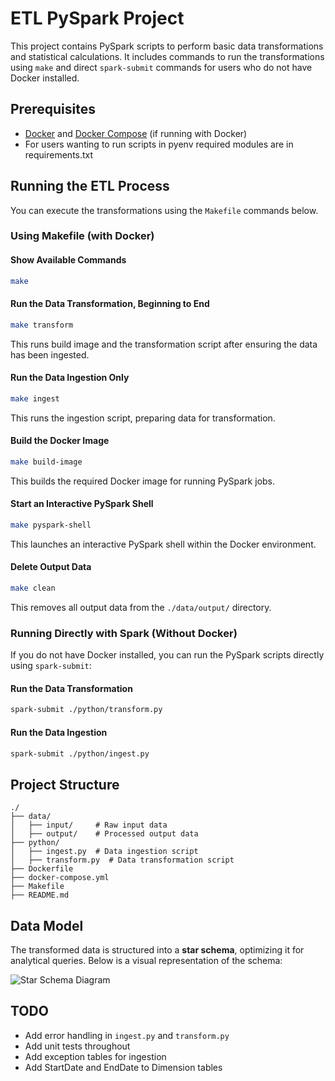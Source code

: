 # ETL PySpark Project

This project contains PySpark scripts to perform basic data transformations and statistical calculations. It includes commands to run the transformations using `make` and direct `spark-submit` commands for users who do not have Docker installed.

## Prerequisites

- [Docker](https://www.docker.com/) and [Docker Compose](https://docs.docker.com/compose/) (if running with Docker)
- For users wanting to run scripts in pyenv required modules are in requirements.txt

## Running the ETL Process

You can execute the transformations using the `Makefile` commands below.

### Using Makefile (with Docker)

#### Show Available Commands
```sh
make
```

#### Run the Data Transformation, Beginning to End
```sh
make transform
```
This runs build image and the transformation script after ensuring the data has been ingested.

#### Run the Data Ingestion Only
```sh
make ingest
```
This runs the ingestion script, preparing data for transformation.

#### Build the Docker Image
```sh
make build-image
```
This builds the required Docker image for running PySpark jobs.

#### Start an Interactive PySpark Shell
```sh
make pyspark-shell
```
This launches an interactive PySpark shell within the Docker environment.

#### Delete Output Data
```sh
make clean
```
This removes all output data from the `./data/output/` directory.

### Running Directly with Spark (Without Docker)

If you do not have Docker installed, you can run the PySpark scripts directly using `spark-submit`:

#### Run the Data Transformation
```sh
spark-submit ./python/transform.py
```

#### Run the Data Ingestion
```sh
spark-submit ./python/ingest.py
```

## Project Structure
```
./
├── data/
│   ├── input/     # Raw input data
│   ├── output/    # Processed output data
├── python/
│   ├── ingest.py  # Data ingestion script
│   ├── transform.py  # Data transformation script
├── Dockerfile
├── docker-compose.yml
├── Makefile
├── README.md
```

## Data Model
The transformed data is structured into a **star schema**, optimizing it for analytical queries. Below is a visual representation of the schema:

![Star Schema Diagram](model.png)

## TODO
- Add error handling in `ingest.py` and `transform.py`
- Add unit tests throughout
- Add exception tables for ingestion
- Add StartDate and EndDate to Dimension tables